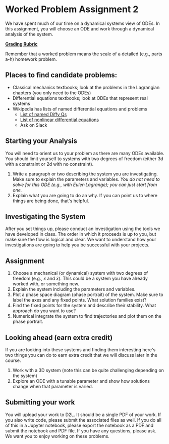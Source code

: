 # Worked Problem Assignment 2

We have spent much of our time on a dynamical systems view of ODEs. In this assignment, you will choose an ODE and work through a dynamical analysis of the system.

[**Grading Rubric**](../0_course/8_worked_problems.md)

Remember that a worked problem means the scale of a detailed (e.g., parts a-h) homework problem.

## Places to find candidate problems:
- Classical mechanics textbooks; look at the problems in the Lagrangian chapters (you only need to the ODEs)
-  Differential equations textbooks; look at ODEs that represent real systems
-  Wikipedia has lists of named differential equations and problems
    - [List of named Diffy Qs](https://en.wikipedia.org/wiki/List_of_named_differential_equations)
	- [List of nonlinear differential equations](https://en.wikipedia.org/wiki/List_of_nonlinear_ordinary_differential_equations)
    - Ask on Slack 

## Starting your Analysis

You will need to orient us to your problem as there are many ODEs available. You should limit yourself to systems with two degrees of freedom (either 3d with a constraint or 2d with no constraint). 

1. Write a paragraph or two describing the system you are investigating. Make sure to explain the parameters and variables. *You do not need to solve for this ODE (e.g., with Euler-Lagrange); you can just start from one.*
2. Explain what you are going to do an why. If you can point us to where things are being done, that's helpful.


## Investigating the System

After you set things up, please conduct an investigation using the tools we have developed in class. The order in which it proceeds is up to you, but make sure the flow is logical and clear. We want to understand how your investigations are going to help you be successful with your projects.

## Assignment

1. Choose a mechanical (or dynamical) system with two degrees of freedom (e.g., $x$ and $\dot{x}$). This could be a system you have already worked with, or something new.
2. Explain the system including the parameters and variables.
3. Plot a phase space diagram (phase portrait) of the system. Make sure to label the axes and any fixed points. What solution families exist?
4. Find the fixed points for the system and describe their stability. What approach do you want to use?
5. Numerical integrate the system to find trajectories and plot them on the phase portrait.

## Looking ahead (earn extra credit)

If you are looking into these systems and finding them interesting here's two things you can do to earn extra credit that we will discuss later in the course.

1. Work with a 3D system (note this can be quite challenging depending on the system)
2. Explore an ODE with a tunable parameter and show how solutions change when that parameter is varied.

## Submitting your work

You will upload your work to D2L. It should be a single PDF of your work. If you also write code, please submit the associated files as well. If you do all of this in a Jupyter notebook, please export the notebook as a PDF and submit the notebook and PDF file. If you have any questions, please ask. We want you to enjoy working on these problems.